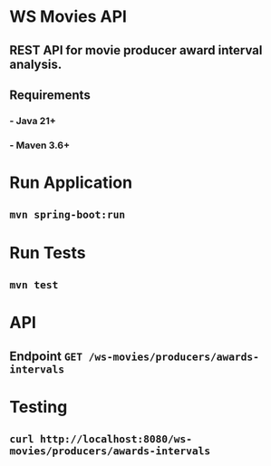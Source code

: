 # WS Movies API
## REST API for movie producer award interval analysis.

## Requirements 
### - Java 21+
### - Maven 3.6+

# Run Application 
 
## ```mvn spring-boot:run```

# Run Tests
## ```mvn test```

# API
## Endpoint ```GET /ws-movies/producers/awards-intervals```


# Testing 
## ```curl http://localhost:8080/ws-movies/producers/awards-intervals```
